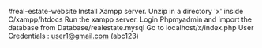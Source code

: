 #real-estate-website
Install Xampp server.
Unzip in a directory 'x' inside C/xampp/htdocs
Run the xampp server.
Login Phpmyadmin and import the database from Database/realestate.mysql
Go to localhost/x/index.php
User Credentials : user1@gmail.com (abc123)

